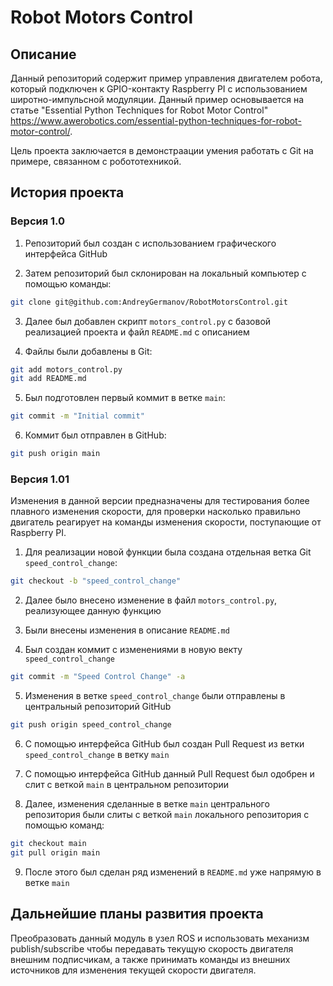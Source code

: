 # Robot Motors Control

## Описание

Данный репозиторий содержит пример управления двигателем робота, который подключен к GPIO-контакту Raspberry PI с использованием широтно-импульсной модуляции. Данный пример основывается на статье "Essential Python Techniques for Robot Motor Control" https://www.awerobotics.com/essential-python-techniques-for-robot-motor-control/.

Цель проекта заключается в демонстраации умения работать с Git на примере, связанном с робототехникой.

## История проекта

### Версия 1.0

1. Репозиторий был создан с использованием графического интерфейса GitHub

2. Затем репозиторий был склонирован на локальный компьютер с помощью команды:

```bash
git clone git@github.com:AndreyGermanov/RobotMotorsControl.git
```

3. Далее был добавлен скрипт `motors_control.py` с базовой реализацией проекта и файл `README.md` с описанием

4. Файлы были добавлены в Git:

```bash
git add motors_control.py
git add README.md
```

5. Был подготовлен первый коммит в ветке `main`:

```bash
git commit -m "Initial commit"
```

6. Коммит был отправлен в GitHub:

```bash
git push origin main
```

### Версия 1.01

Изменения в данной версии предназначены для тестирования более плавного изменения скорости, для проверки насколько правильно двигатель реагирует на команды изменения скорости, поступающие от Raspberry PI.

1. Для реализации новой функции была создана отдельная ветка Git `speed_control_change`:

```bash
git checkout -b "speed_control_change"
```

2. Далее было внесено изменение в файл `motors_control.py`, реализующее данную функцию

3. Были внесены изменения в описание `README.md`

4. Был создан коммит с изменениями в новую векту `speed_control_change`

```bash
git commit -m "Speed Control Change" -a
```

5. Изменения в ветке `speed_control_change` были отправлены в центральный репозиторий GitHub

```bash
git push origin speed_control_change
```

6. С помощью интерфейса GitHub был создан Pull Request из ветки `speed_control_change` в ветку `main`

7. С помощью интерфейса GitHub данный Pull Request был одобрен и слит с веткой `main` в центральном репозитории

8. Далее, изменения сделанные в ветке `main` центрального репозитория были слиты с веткой `main` локального репозитория с помощью команд:

```bash
git checkout main
git pull origin main
```

9. После этого был сделан ряд изменений в `README.md` уже напрямую в ветке `main`

## Дальнейшие планы развития проекта

Преобразовать данный модуль в узел ROS и использовать механизм publish/subscribe чтобы передавать текущую скорость двигателя внешним подписчикам, а также принимать команды из внешних источников для изменения текущей скорости двигателя.